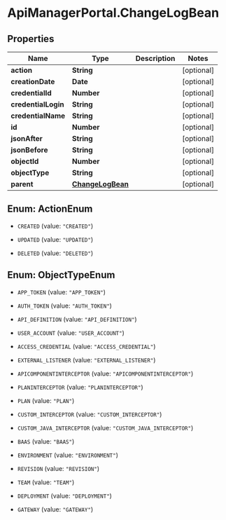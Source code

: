 # ApiManagerPortal.ChangeLogBean

## Properties
Name | Type | Description | Notes
------------ | ------------- | ------------- | -------------
**action** | **String** |  | [optional] 
**creationDate** | **Date** |  | [optional] 
**credentialId** | **Number** |  | [optional] 
**credentialLogin** | **String** |  | [optional] 
**credentialName** | **String** |  | [optional] 
**id** | **Number** |  | [optional] 
**jsonAfter** | **String** |  | [optional] 
**jsonBefore** | **String** |  | [optional] 
**objectId** | **Number** |  | [optional] 
**objectType** | **String** |  | [optional] 
**parent** | [**ChangeLogBean**](ChangeLogBean.md) |  | [optional] 


<a name="ActionEnum"></a>
## Enum: ActionEnum


* `CREATED` (value: `"CREATED"`)

* `UPDATED` (value: `"UPDATED"`)

* `DELETED` (value: `"DELETED"`)




<a name="ObjectTypeEnum"></a>
## Enum: ObjectTypeEnum


* `APP_TOKEN` (value: `"APP_TOKEN"`)

* `AUTH_TOKEN` (value: `"AUTH_TOKEN"`)

* `API_DEFINITION` (value: `"API_DEFINITION"`)

* `USER_ACCOUNT` (value: `"USER_ACCOUNT"`)

* `ACCESS_CREDENTIAL` (value: `"ACCESS_CREDENTIAL"`)

* `EXTERNAL_LISTENER` (value: `"EXTERNAL_LISTENER"`)

* `APICOMPONENTINTERCEPTOR` (value: `"APICOMPONENTINTERCEPTOR"`)

* `PLANINTERCEPTOR` (value: `"PLANINTERCEPTOR"`)

* `PLAN` (value: `"PLAN"`)

* `CUSTOM_INTERCEPTOR` (value: `"CUSTOM_INTERCEPTOR"`)

* `CUSTOM_JAVA_INTERCEPTOR` (value: `"CUSTOM_JAVA_INTERCEPTOR"`)

* `BAAS` (value: `"BAAS"`)

* `ENVIRONMENT` (value: `"ENVIRONMENT"`)

* `REVISION` (value: `"REVISION"`)

* `TEAM` (value: `"TEAM"`)

* `DEPLOYMENT` (value: `"DEPLOYMENT"`)

* `GATEWAY` (value: `"GATEWAY"`)




